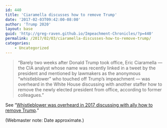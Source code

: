 ```yaml
---
id: 440
title: 'Ciaramella discusses how to remove Trump'
date: '2017-02-03T09:42:00-08:00'
author: 'Trump 2020'
layout: base
guid: 'http://greg-raven.github.io/Impeachment-Chronicles/?p=440'
permalink: /2017/02/03/ciaramella-discusses-how-to-remove-trump/
categories:
    - Uncategorized
---
```


> “Barely two weeks after Donald Trump took office, Eric Ciaramella — the CIA analyst whose name was recently linked in a tweet by the president and mentioned by lawmakers as the anonymous “whistleblower” who touched off Trump’s impeachment — was overheard in the White House discussing with another staffer how to remove the newly elected president from office, according to former colleagues.”

See “[Whistleblower was overheard in 2017 discussing with ally how to remove Trump](http://greg-raven.github.io/Impeachment-Chronicles/2020/01/22/whistleblower-was-overheard-in-2017-discussing-with-ally-how-to-remove-trump/).”

(Webmaster note: Date approximate.)